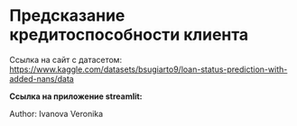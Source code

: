 # Предсказание кредитоспособности клиента

Ссылка на сайт с датасетом: https://www.kaggle.com/datasets/bsugiarto9/loan-status-prediction-with-added-nans/data

**Ссылка на приложение streamlit:** 

Author: Ivanova Veronika
